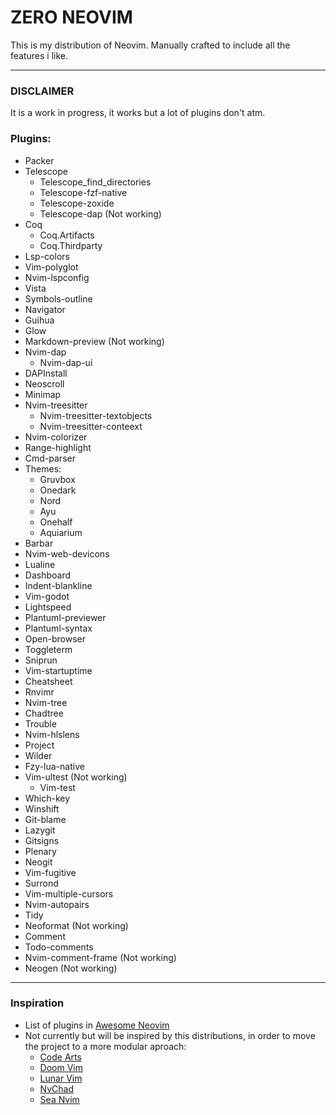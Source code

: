 # ZERO NEOVIM

This is my distribution of Neovim.
Manually crafted to include all the features i like.

---

### DISCLAIMER

It is a work in progress, it works but a lot of plugins don't atm.

### Plugins:

* Packer
* Telescope
  * Telescope_find_directories
  * Telescope-fzf-native
  * Telescope-zoxide
  * Telescope-dap (Not working)
* Coq
  * Coq.Artifacts
  * Coq.Thirdparty
* Lsp-colors
* Vim-polyglot
* Nvim-lspconfig
* Vista
* Symbols-outline
* Navigator
* Guihua
* Glow
* Markdown-preview (Not working)
* Nvim-dap
  * Nvim-dap-ui
* DAPInstall
* Neoscroll
* Minimap
* Nvim-treesitter
  * Nvim-treesitter-textobjects
  * Nvim-treesitter-conteext
* Nvim-colorizer
* Range-highlight
* Cmd-parser
* Themes:
  * Gruvbox
  * Onedark
  * Nord
  * Ayu
  * Onehalf
  * Aquiarium
* Barbar
* Nvim-web-devicons
* Lualine
* Dashboard
* Indent-blankline
* Vim-godot
* Lightspeed
* Plantuml-previewer
* Plantuml-syntax
* Open-browser
* Toggleterm
* Sniprun
* Vim-startuptime
* Cheatsheet
* Rnvimr
* Nvim-tree
* Chadtree
* Trouble
* Nvim-hlslens
* Project
* Wilder
* Fzy-lua-native
* Vim-ultest (Not working)
  * Vim-test
* Which-key
* Winshift
* Git-blame
* Lazygit
* Gitsigns
* Plenary
* Neogit
* Vim-fugitive
* Surrond
* Vim-multiple-cursors
* Nvim-autopairs
* Tidy
* Neoformat (Not working)
* Comment
* Todo-comments
* Nvim-comment-frame (Not working)
* Neogen (Not working)

---

### Inspiration

* List of plugins in [Awesome Neovim](https://github.com/rockerBOO/awesome-neovim)
* Not currently but will be inspired by this distributions, in order to move the project to a more
  modular aproach:
    * [Code Arts](https://github.com/artart222/CodeArt)
    * [Doom Vim](https://github.com/NTBBloodbath/doom-nvim)
    * [Lunar Vim](https://github.com/LunarVim/LunarVim)
    * [NvChad](https://github.com/NvChad/NvChad)
    * [Sea Nvim](https://github.com/cstsunfu/.sea.nvim)
